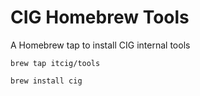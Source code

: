 # CIG Homebrew Tools

A Homebrew tap to install CIG internal tools

<!-- Make sure `HOMEBREW_GITHUB_API_TOKEN` is exported to your environment. 

Then: -->

```
brew tap itcig/tools
  
brew install cig
```


